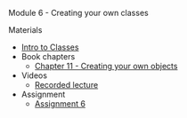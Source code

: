 Module 6 - Creating your own classes

Materials
+ [Intro to Classes](../content/IntroClasses.md) 
+ Book chapters
    + [Chapter 11 - Creating your own objects](http://greenteapress.com/thinkjava5/html/thinkjava013.html)
+ Videos
    + [Recorded lecture](https://youtu.be/9X7-8Gro7rg)
+ Assignment
    + [Assignment 6](Assignments/A6.md)
